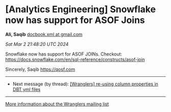 


[Analytics Engineering] Snowflake now has support for ASOF Joins
================================================================


**Ali, Saqib**
[docbook.xml at gmail.com](mailto:wranglers%40analyticsengineering.net?Subject=Re%3A%20%5BWranglers%5D%20Snowflake%20now%20has%20support%20for%20ASOF%20Joins&In-Reply-To=%3CCABDm0O9TrrD07Qsq_WauDPhNrXKAdaE4vpO1iT7Wj86fuxhM9Q%40mail.gmail.com%3E "[Wranglers] Snowflake now has support for ASOF Joins")   

*Sat Mar 2 21:48:20 UTC 2024*  

Snowflake now has support for ASOF JOINs. Checkout:
<https://docs.snowflake.com/en/sql-reference/constructs/asof-join>

Sincerely,
Saqib
<https://qosf.com>
  
  




---


* Next message (by thread): [[Wranglers] re-using column properties in DBT yml files](000001.html)




---


[More information about the Wranglers
mailing list](https://analyticsengineering.net/mailman/listinfo/wranglers)  




